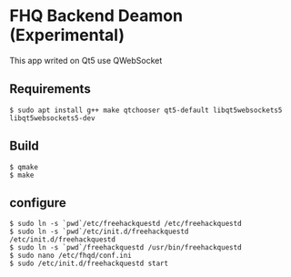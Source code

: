 # FHQ Backend Deamon (Experimental)

This app writed on Qt5 use QWebSocket

## Requirements

	$ sudo apt install g++ make qtchooser qt5-default libqt5websockets5 libqt5websockets5-dev

## Build

	$ qmake
	$ make

## configure

	$ sudo ln -s `pwd`/etc/freehackquestd /etc/freehackquestd
	$ sudo ln -s `pwd`/etc/init.d/freehackquestd /etc/init.d/freehackquestd
	$ sudo ln -s `pwd`/freehackquestd /usr/bin/freehackquestd
	$ sudo nano /etc/fhqd/conf.ini
	$ sudo /etc/init.d/freehackquestd start
